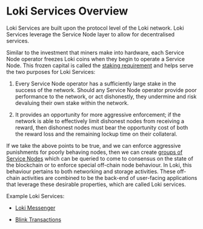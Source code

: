 # Loki Services Overview

Loki Services are built upon the protocol level of the Loki network. Loki Services leverage the Service Node layer to allow for decentralised services.

Similar to the investment that miners make into hardware, each Service Node operator freezes Loki coins when they begin to operate a Service Node. This frozen capital is called the [staking requirement](../ServiceNodes/StakingRequirement.md) and helps serve the two purposes for Loki Services:

1.  Every Service Node operator has a sufficiently large stake in the success of the network.
Should any Service Node operator provide poor performance to the network,  or act
dishonestly, they undermine and risk devaluing their own stake within the network.

2.  It provides an opportunity for more aggressive enforcement; if the network is able to
effectively limit dishonest nodes from receiving a reward, then dishonest nodes must
bear the opportunity cost of both the reward loss and the remaining lockup time on
their collateral.

If we take the above points to be true, and we can enforce aggressive punishments for poorly behaving nodes, then we can create [groups of Service Nodes](../Advanced/SwarmFlagging.md) which can be queried to come to consensus on the state of the blockchain or to enforce special off-chain node behaviour. In Loki, this behaviour pertains to both networking and storage activities. These off-chain activities are combined to be the back-end of user-facing applications that leverage these desirable properties, which are called Loki services.

Example Loki Services:

- [Loki Messenger](../LokiServices/Messenger.md)

- [Blink Transactions](../LokiServices/Blink.md)